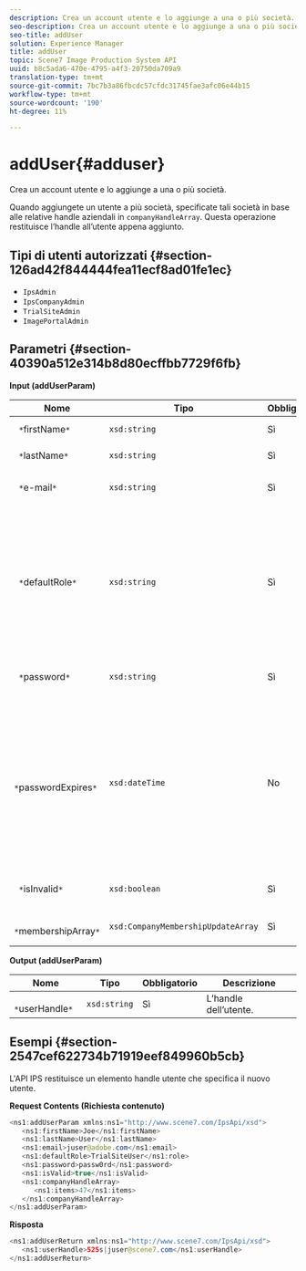 ```yaml
---
description: Crea un account utente e lo aggiunge a una o più società.
seo-description: Crea un account utente e lo aggiunge a una o più società.
seo-title: addUser
solution: Experience Manager
title: addUser
topic: Scene7 Image Production System API
uuid: b8c5ada6-470e-4795-a4f3-20750da709a9
translation-type: tm+mt
source-git-commit: 7bc7b3a86fbcdc57cfdc31745fae3afc06e44b15
workflow-type: tm+mt
source-wordcount: '190'
ht-degree: 11%

---
```



# addUser{#adduser}

Crea un account utente e lo aggiunge a una o più società.

Quando aggiungete un utente a più società, specificate tali società in base alle relative handle aziendali in `companyHandleArray`. Questa operazione restituisce l’handle all’utente appena aggiunto.

## Tipi di utenti autorizzati {#section-126ad42f844444fea11ecf8ad01fe1ec}

* `IpsAdmin`
* `IpsCompanyAdmin`
* `TrialSiteAdmin`
* `ImagePortalAdmin`

## Parametri {#section-40390a512e314b8d80ecffbb7729f6fb}

**Input (addUserParam)**

| Nome | Tipo | Obbligatorio | Descrizione |
|---|---|---|---|
| ` *`firstName`*` | `xsd:string` | Sì | Nome dell’utente. |
| ` *`lastName`*` | `xsd:string` | Sì | Cognome dell’utente. |
| ` *`e-mail`*` | `xsd:string` | Sì | L&#39;indirizzo e-mail dell&#39;utente. |
| ` *`defaultRole`*` | `xsd:string` | Sì | Imposta il ruolo per un utente in ogni società a cui appartiene. Tuttavia, il ruolo `IpsAdmin` ha la priorità su altre impostazioni per società. |
| ` *`password`*` | `xsd:string` | Sì | Imposta la password dell&#39;utente |
| ` *`passwordExpires`*` | `xsd:dateTime` | No | Imposta il periodo di scadenza della password. Specificate il fuso orario al momento del trasferimento della richiesta. I fusi orari sono regolati su Ora centrale. |
| ` *`isInvalid`*` | `xsd:boolean` | Sì | Determina se l&#39;utente è valido. |
| ` *`membershipArray`*` | `xsd:CompanyMembershipUpdateArray` | Sì | Un array di handle della società. |

**Output (addUserParam)**

| Nome | Tipo | Obbligatorio | Descrizione |
|---|---|---|---|
| ` *`userHandle`*` | `xsd:string` | Sì | L’handle dell’utente. |

## Esempi {#section-2547cef622734b71919eef849960b5cb}

L&#39;API IPS restituisce un elemento handle utente che specifica il nuovo utente.

**Request Contents (Richiesta contenuto)**

```java
<ns1:addUserParam xmlns:ns1="http://www.scene7.com/IpsApi/xsd">
   <ns1:firstName>Joe</ns1:firstName>
   <ns1:lastName>User</ns1:lastName>
   <ns1:email>juser@adobe.com</ns1:email>
   <ns1:defaultRole>TrialSiteUser</ns1:role>
   <ns1:password>passw0rd</ns1:password>
   <ns1:isValid>true</ns1:isValid>
   <ns1:companyHandleArray>
      <ns1:items>47</ns1:items>
   </ns1:companyHandleArray>
</ns1:addUserParam>
```

**Risposta**

```java
<ns1:addUserReturn xmlns:ns1="http://www.scene7.com/IpsApi/xsd">
   <ns1:userHandle>525s|juser@scene7.com</ns1:userHandle>
</ns1:addUserReturn>
```

